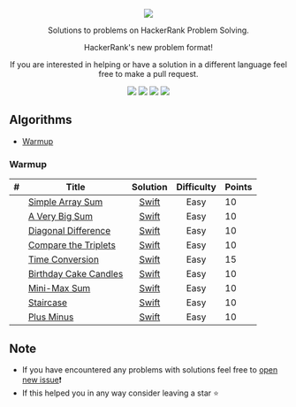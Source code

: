 [CopyrightLicense]:./license.md
<p align="center">
	<a href="https://www.hackerrank.com/MagyElias?hr_r=1"><img src="https://cloud.githubusercontent.com/assets/19765741/25342064/d17a563c-28d8-11e7-83fc-763d4ab4820a.jpg" ></a>
</p>
<p align="center">
    Solutions to problems on HackerRank Problem Solving.
</p>
<p align="center">
	HackerRank's new  problem format!
</p>
<p align="center">
	If you are interested in helping or have a solution in a different language feel free to make a pull request.
</p>
<p align="center">
	<img src="https://img.shields.io/badge/Rank-1023413-brightgreen.svg">
	<img src="https://img.shields.io/badge/Problems%20Solved-9-brightgreen.svg">
	<img src="https://img.shields.io/badge/Language-Swift-orange.svg">
	<img src="https://img.shields.io/badge/Latest%20Update-10/27/2020-brightgreen.svg">
</p>







## Algorithms
- [Warmup](https://github.com/MagyElias?hr_r=1/HackerRank#warmup)

### Warmup
| #  | Title           |  Solution       | Difficulty    | Points          
-----|---------------- |:---------------:|:-------------:|:--------------
|  |[Simple Array Sum](https://www.hackerrank.com/challenges/simple-array-sum)| [Swift](./Algorithms/Warmup/SimpleArraySum/Solution.playground) | Easy | 10 | ||
|  |[A Very Big Sum](https://www.hackerrank.com/challenges/a-very-big-sum)| [Swift](./Algorithms/Warmup/AVeryBigSum/Solution.playground) | Easy | 10 | ||
|  |[Diagonal Difference](https://www.hackerrank.com/challenges/diagonal-difference)| [Swift](./Algorithms/Warmup/DiagonalDifference/Solution.playground) | Easy | 10 ||
|  |[Compare the Triplets](https://www.hackerrank.com/challenges/compare-the-triplets)| [Swift](./Algorithms/Warmup/ComparTheTriplets/Solution.playground) | Easy | 10 | ||
|  |[Time Conversion](https://www.hackerrank.com/challenges/time-conversion)| [Swift](./Algorithms/Warmup/TimeConversion/Solution.playground) | Easy | 15 | ||
|  |[Birthday Cake Candles](https://www.hackerrank.com/challenges/birthday-cake-candles)| [Swift](./Algorithms/Warmup/BirthdayCakeCandles/Solution.playground) | Easy | 10 | ||
|  |[Mini-Max Sum](https://www.hackerrank.com/challenges/mini-max-sum)| [Swift](./Algorithms/Warmup/Mini-MaxSum/Solution.playground) | Easy | 10 | ||
|  |[Staircase](https://www.hackerrank.com/challenges/staircase)| [Swift](./Algorithms/Warmup/StairCase/Solution.playground) | Easy | 10 | ||
|  |[Plus Minus](https://www.hackerrank.com/challenges/plus-minus)| [Swift](./Algorithms/Warmup/PlusMinus/Solution.playground) | Easy | 10 | ||


## Note
- If you have encountered any problems with solutions feel free to [open new issue](https://github.com/MagyElias?hr_r=1/HackerRank/issues/new)❗️
- If this helped you in any way consider leaving a star ⭐️
